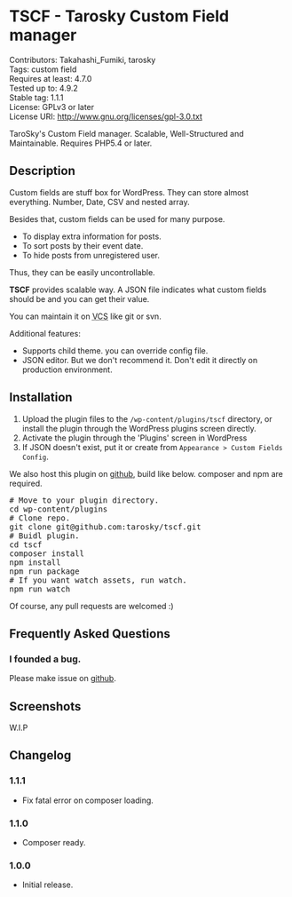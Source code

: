TSCF - Tarosky Custom Field manager
==================================

Contributors: Takahashi_Fumiki, tarosky  
Tags: custom field  
Requires at least: 4.7.0  
Tested up to: 4.9.2  
Stable tag: 1.1.1  
License: GPLv3 or later  
License URI: http://www.gnu.org/licenses/gpl-3.0.txt

TaroSky's Custom Field manager. Scalable, Well-Structured and Maintainable. Requires PHP5.4 or later.

## Description

Custom fields are stuff box for WordPress. They can store almost everything. Number,  Date, CSV and nested array.

Besides that, custom fields can be used for many purpose. 

* To display extra information for posts.
* To sort posts by their event date.
* To hide posts from unregistered user.

Thus, they can be easily uncontrollable.

**TSCF** provides scalable way. A JSON file indicates what custom fields should be and you can get their value.

You can maintain it on <abbr title="Version Control System">VCS</abbr> like git or svn.

Additional features:

- Supports child theme. you can override config file.
- JSON editor. But we don't recommend it. Don't edit it directly on production environment.

## Installation

1. Upload the plugin files to the `/wp-content/plugins/tscf` directory, or install the plugin through the WordPress plugins screen directly.
1. Activate the plugin through the 'Plugins' screen in WordPress
1. If JSON doesn't exist, put it or create from `Appearance > Custom Fields Config`.

We also host this plugin on [github](https://github.com/tarosky/tscf), build like below. composer and npm are required.

<pre>
# Move to your plugin directory.
cd wp-content/plugins
# Clone repo.
git clone git@github.com:tarosky/tscf.git
# Buidl plugin.
cd tscf
composer install
npm install
npm run package
# If you want watch assets, run watch.
npm run watch
</pre>

Of course, any pull requests are welcomed :)


## Frequently Asked Questions

### I founded a bug.

Please make issue on [github](https://github.com/tarosky/tscf/issues).

## Screenshots

W.I.P

## Changelog

### 1.1.1

* Fix fatal error on composer loading.

### 1.1.0

* Composer ready.

### 1.0.0

* Initial release.